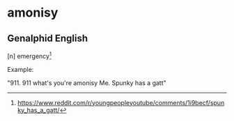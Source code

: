 # amonisy
## Genalphid English

[n] emergency[^1]

Example:

"911. 911 what's you're amonisy
Me. Spunky has a gatt"

[^1]: <https://www.reddit.com/r/youngpeopleyoutube/comments/1i9becf/spunky_has_a_gatt/>
